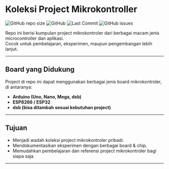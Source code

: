 # Koleksi Project Mikrokontroller

![GitHub repo size](https://img.shields.io/github/repo-size/Raka-coder/mikrokontroller)
![GitHub](https://img.shields.io/github/license/Raka-coder/mikrokontroller)
![Last Commit](https://img.shields.io/github/last-commit/Raka-coder/mikrokontroller)
![GitHub issues](https://img.shields.io/github/issues/Raka-coder/mikrokontroller)

Repo ini berisi kumpulan project mikrokontroler dari berbagai macam jenis microcontroller dan aplikasi.  
Cocok untuk pembelajaran, eksperimen, maupun pengembangan lebih lanjut.

---

## Board yang Didukung

Project di repo ini dapat menggunakan berbagai jenis board mikrokontroler, di antaranya:
- **Arduino (Uno, Nano, Mega, dsb)**
- **ESP8266 / ESP32**
- **dsb (bisa ditambah sesuai kebutuhan project)**

---

## Tujuan

- Menjadi wadah koleksi project mikrokontroler pribadi.
- Mendokumentasikan eksperimen dengan berbagai board & chip.
- Memudahkan pembelajaran dan referensi project mikrokontroler bagi siapa saja.

---
